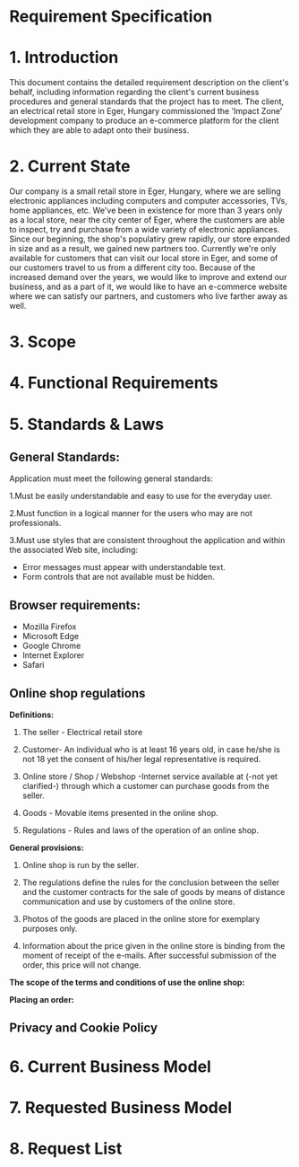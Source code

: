 # Requirement Specification

# 1. Introduction
This document contains the detailed requirement description on the client's behalf, including information regarding the client's current business procedures and general standards that the project has to meet. The client, an electrical retail store in Eger, Hungary commissioned the 'Impact Zone' development company to produce an e-commerce platform for the client which they are able to adapt onto their business.

# 2. Current State
Our company is a small retail store in Eger, Hungary, where we are selling electronic appliances including computers and computer accessories, TVs, home appliances, etc. We've been in existence for more than 3 years only as a local store, near the city center of Eger, where the customers are able to inspect, try and purchase from a wide variety of electronic appliances.  Since our beginning, the shop's populatiry grew rapidly, our store expanded in size and as a result, we gained new partners too. Currently we're only available for customers that can visit our local store in Eger, and some of our customers travel to us from a different city too. Because of the increased demand over the years, we would like to improve and extend our business, and as a part of it, we would like to have an e-commerce website where we can satisfy our partners, and customers who live farther away as well. 

# 3. Scope



# 4. Functional Requirements

# 5. Standards & Laws
## General Standards:
Application must meet the following general standards:

1.Must be easily understandable and easy to use for the everyday user.

2.Must function in a logical manner for the users who may are not professionals.

3.Must use styles that are consistent throughout the application and within the associated Web site, including:

- Error messages must appear with understandable text.
- Form controls that are not available must be hidden.





## Browser requirements:
-   Mozilla Firefox
-   Microsoft Edge
-   Google Chrome
-   Internet Explorer
-   Safari

## Online shop regulations

**Definitions:**

1. The seller - Electrical retail store

2. Customer- An individual who is at least 16 years old, in case he/she is not 18 yet the consent of his/her legal representative is required.

3. Online store / Shop / Webshop -Internet service available at (-not yet clarified-) through which a customer can purchase goods from the seller.

4. Goods - Movable items presented in the online shop.

5. Regulations - Rules and laws of the operation of an online shop.


**General provisions:**

1. Online shop is run by the seller.

2. The regulations define the rules for the conclusion between the seller and the customer contracts for the sale of goods by means of distance communication and use by customers of the online store.

3. Photos of the goods are placed in the online store for exemplary purposes only.

4. Information about the price given in the online store is binding from the moment of receipt of the e-mails. After successful submission of the order, this price will not change.


**The scope of the terms and conditions of use the online shop:**


**Placing an order:**


## Privacy and Cookie Policy


# 6. Current Business Model


# 7. Requested Business Model


# 8. Request List

